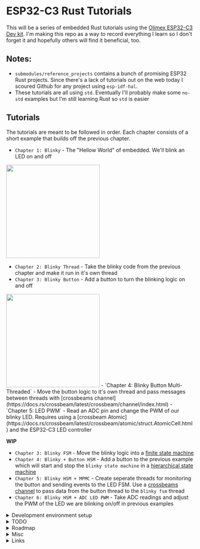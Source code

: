 # ESP32-C3 Rust Tutorials

This will be a series of embedded Rust tutorials using the [Olimex ESP32-C3 Dev kit](https://www.olimex.com/Products/IoT/ESP32-C3/ESP32-C3-DevKit-Lipo/open-source-hardware). I'm making this repo as a way to record everything I learn so I don't forget it and hopefully others will find it beneficial, too.

## Notes:
- `submodules/reference_projects` contains a bunch of promising ESP32 Rust projects.  Since there's a lack of tutorials out on the web today I scoured Github for any project using `esp-idf-hal`.
- These tutorials are all using `std`.  Eventually I'll probably make some `no-std` examples but I'm still learning Rust so `std` is easier

## Tutorials
The tutorials are meant to be followed in order.  Each chapter consists of a short example that builds off the previous chapter.

- `Chapter 1: Blinky` - The "Hellow World" of embedded.  We'll blink an LED on and off
<img src="./pics/blinky.gif" width="250" height="250"/>

- `Chapter 2: Blinky Thread` - Take the blinky code from the previous chapter and make it run in it's own thread
- `Chapter 3: Blinky Button` - Add a button to turn the blinking logic on and off
<img src="./pics/blinky-btn.gif" width="250" height="250"/>
- `Chapter 4: Blinky Button Multi-Threaded` - Move the button logic to it's own thread and pass messages between threads with [crossbeams channel](https://docs.rs/crossbeam/latest/crossbeam/channel/index.html)
- `Chapter 5: LED PWM` - Read an ADC pin and change the PWM of our blinky LED. Requires using a [crossbeam Atomic](https://docs.rs/crossbeam/latest/crossbeam/atomic/struct.AtomicCell.html) and the ESP32-C3 LED controller

<b>WIP</b>
- `Chapter 3: Blinky FSM` - Move the blinky logic into a [finite state machine](https://brilliant.org/wiki/finite-state-machines)
- `Chapter 4: Blinky + Button HSM` - Add a button to the previous example which will start and stop the `blinky state machine` in a [hierarchical state machine](https://www.eventhelix.com/design-patterns/hierarchical-state-machine)
- `Chapter 5: Blinky HSM + MPMC` - Create seperate threads for monitoring the button and sending events to the LED FSM. Use a [crossbeams channel](https://docs.rs/crossbeam/latest/crossbeam/channel/index.html) to pass data from the button thread to the `blinky fsm` thread
- `Chapter 6: Blinky HSM + ADC LED PWM` - Take ADC readings and adjust the PWM of the LED we are blinking on/off in previous examples


<details>
  <summary>Development environment setup</summary>
  
1. [Install](https://github.com/esp-rs/rust-build) Rust and Xtensa build tools
    - Make sure to `sudo chmod +x export-esp.sh`
2. Start a project using the [esp-idf-template](https://github.com/esp-rs/esp-idf-template) from the private repo home `dir`. I chose all the default options
```
# STD Project
cargo generate https://github.com/esp-rs/esp-idf-template cargo
# NO-STD (Bare-metal) Project
cargo generate https://github.com/esp-rs/esp-template
```
3. Build the `Hello World` program by running `cargo build` in the new project dir. This will take a while to build the first time:
```
cd esp32-rust
cargo build
...
Finished dev [optimized + debuginfo] target(s) in 6m 40s
```
4. Flash the ESP32 with the build artifact:
```
espflash /dev/ttyACM0 target/riscv32imc-esp-espidf/debug/project
```
5. Connect to ESP32 and monitor
```
espmonitor /dev/ttyACM0
```
 </details>

<details>
  <summary>TODO</summary>
- Initialize pins with pull-up or pull down 
  - Issue occurs when using '.downgrade_input()'

</details>

<details>
  <summary>Roadmap</summary>
  
- Logging (https://github.com/knurling-rs/defmt)
- uSD card
- Debug project (https://github.com/knurling-rs/probe-run)
- MQTT transfer
- Pub/sub (https://github.com/jakmeier/nuts)
- Timer to generate blinky
- DMA
- SPI
- I2C
- CLI
- UART
- Crash dumps and diagnostics

Other interesting crates/ideas:
- [static assertions](https://github.com/nvzqz/static-assertions-rs)
- [lazy static](https://github.com/rust-lang-nursery/lazy-static.rs)
</details>


<details>
  <summary>Misc</summary>
  
[Singletons in Embedded Rust](https://docs.rust-embedded.org/book/peripherals/singletons.html)

Pull in code for submodules with:
```
git submodule update --init --recursive
```
</details>


<details>
  <summary>Links</summary>

- [150+ ESP32 project](https://microcontrollerslab.com/esp32-tutorials-projects/)
- [Wokwi ESP32 Rust](https://wokwi.com/rust)
- [ESP32 Tutorials](https://embeddedexplorer.com/esp32/)
- [160+ ESP32 Projects, Tutorials, and Guides](https://randomnerdtutorials.com/projects-esp32/)

